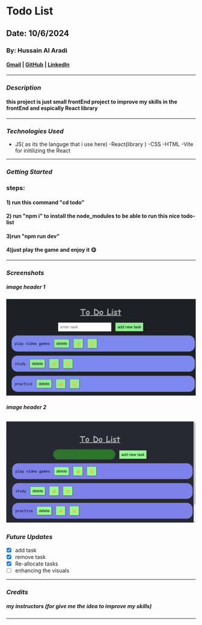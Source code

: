 # Todo List

## Date: 10/6/2024

### By: Hussain Al Aradi

#### [Gmail](hussainAlAradi.ha@gmail.com) | [GitHub](https://github.com/HussainALAradi5) | [LinkedIn](https://www.linkedin.com/in/hussainalaradi/)

---

### **_Description_**

#### this project is just small frontEnd project to improve my skills in the frontEnd and espically React library 

---

### **_Technologies Used_**

- JS( as its the languge that i use here)
-React(library )
-CSS
-HTML
-Vite for initilizing the React
---

### **_Getting Started_**

### steps:
#### 1) run this command "cd todo"
#### 2) run "npm i" to install the node_modules to be able to run this nice todo-list
#### 3)run "npm run dev"
#### 4)just play the game and enjoy it 😋

---

### **_Screenshots_**

##### image header 1

![intro](./todo/public/todo.png)

##### image header 2

## ![videos:](./todo/public/example.gif)



### **_Future Updates_**

- [x] add task
- [x] remove task
- [x] Re-allocate tasks
- [ ] enhancing the visuals
---

### **_Credits_**

##### my instructors (for give me the idea  to improve my skills)

##### 



---
